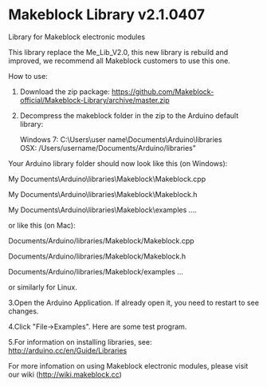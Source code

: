 Makeblock Library v2.1.0407
=============

Library for Makeblock electronic modules

This library replace the Me_Lib_V2.0, this new library is rebuild and improved, we recommend all Makeblock customers to use this one.

How to use:

1. Download the zip package: https://github.com/Makeblock-official/Makeblock-Library/archive/master.zip

2. Decompress the makeblock folder in the zip to the Arduino default library:

    Windows 7: C:\Users\user name\Documents\Arduino\libraries   
    OSX:  /Users/username/Documents/Arduino/libraries"

Your Arduino library folder should now look like this (on Windows):

  My Documents\Arduino\libraries\Makeblock\Makeblock.cpp
  
  My Documents\Arduino\libraries\Makeblock\Makeblock.h
  
  My Documents\Arduino\libraries\Makeblock\examples
  ....

or like this (on Mac):

  Documents/Arduino/libraries/Makeblock/Makeblock.cpp
  
  Documents/Arduino/libraries/Makeblock/Makeblock.h
  
  Documents/Arduino/libraries/Makeblock/examples
  ...

or similarly for Linux. 

3.Open the Arduino Application. If already open it, you need to restart to see changes.

4.Click "File->Examples". Here are some test program.

5.For information on installing libraries, see: http://arduino.cc/en/Guide/Libraries

For more infomation on using Makeblock electronic modules, please visit our wiki (http://wiki.makeblock.cc)
